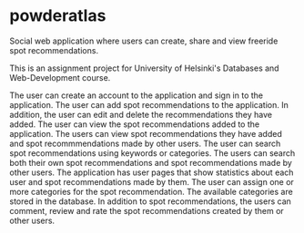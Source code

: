 # powderatlas
Social web application where users can create, share and view freeride spot recommendations.

This is an assignment project for University of Helsinki's Databases and Web-Development course.


The user can create an account to the application and sign in to the application.
The user can add spot recommendations to the application. In addition, the user can edit and delete the recommendations they have added.
The user can view the spot recommendations added to the application. The users can view spot recommendations they have added and spot recommmendations made by other users.
The user can search spot recommendations using keywords or categories. The users can search both their own spot recommendations and spot recommendations made by other users.
The application has user pages that show statistics about each user and spot recommendations made by them.
The user can assign one or more categories for the spot recommendation. The available categories are stored in the database.
In addition to spot recommendations, the users can comment, review and rate the spot recommendations created by them or other users.
